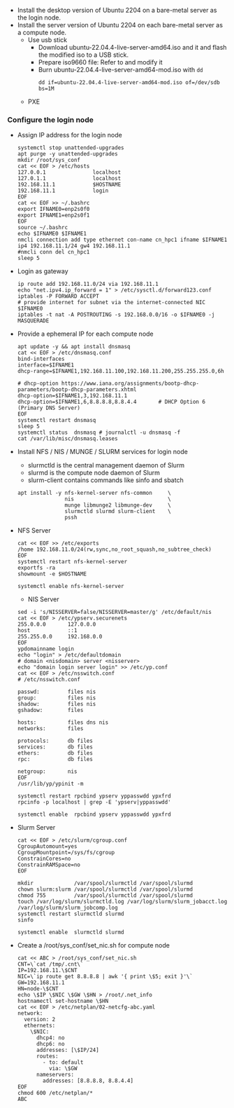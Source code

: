 * Install the desktop version of Ubuntu 2204 on a    bare-metal server as the login node.
* Install the server  version of Ubuntu 2204 on each bare-metal server as a compute node.
  * Use usb stick
    * Download ubuntu-22.04.4-live-server-amd64.iso and  it and flash the modified iso to a USB stick.
    * Prepare iso9660 file: Refer to and modify it
    * Burn ubuntu-22.04.4-live-server-amd64-mod.iso with ```dd```
      ```shell
      dd if=ubuntu-22.04.4-live-server-amd64-mod.iso of=/dev/sdb bs=1M
      ```
  * PXE
### Configure the login node
  * Assign IP address for the login node
    ```shell
    systemctl stop unattended-upgrades
    apt purge -y unattended-upgrades
    mkdir /root/sys_conf 
    cat << EOF > /etc/hosts
    127.0.0.1               localhost
    127.0.1.1               localhost
    192.168.11.1            $HOSTNAME
    192.168.11.1            login
    EOF
    cat << EOF >> ~/.bashrc 
    export IFNAME0=enp2s0f0
    export IFNAME1=enp2s0f1
    EOF
    source ~/.bashrc
    echo $IFNAME0 $IFNAME1
    nmcli connection add type ethernet con-name cn_hpc1 ifname $IFNAME1 ip4 192.168.11.1/24 gw4 192.168.11.1
    #nmcli conn del cn_hpc1
    sleep 5
    ```
  * Login as gateway
    ```
    ip route add 192.168.11.0/24 via 192.168.11.1
    echo "net.ipv4.ip_forward = 1" > /etc/sysctl.d/forward123.conf
    iptables -P FORWARD ACCEPT
    # provide internet for subnet via the internet-connected NIC $IFNAME0
    iptables -t nat -A POSTROUTING -s 192.168.0.0/16 -o $IFNAME0 -j MASQUERADE 
    ```
  * Provide a ephemeral IP for each compute node
    ```shell 
    apt update -y && apt install dnsmasq
    cat << EOF > /etc/dnsmasq.conf
    bind-interfaces 
    interface=$IFNAME1
    dhcp-range=$IFNAME1,192.168.11.100,192.168.11.200,255.255.255.0,6h
  
    # dhcp-option https://www.iana.org/assignments/bootp-dhcp-parameters/bootp-dhcp-parameters.xhtml
    dhcp-option=$IFNAME1,3,192.168.11.1  
    dhcp-option=$IFNAME1,6,8.8.8.8,8.8.4.4       # DHCP Option 6 (Primary DNS Server) 
    EOF
    systemctl restart dnsmasq
    sleep 5
    systemctl status  dnsmasq # journalctl -u dnsmasq -f 
    cat /var/lib/misc/dnsmasq.leases 
    ```
  * Install NFS / NIS / MUNGE / SLURM services for login node
    * slurmctld is the central management daemon of Slurm
    * slurmd is the compute node daemon of Slurm
    * slurm-client contains commands like sinfo and sbatch 
    ```shell
    apt install -y nfs-kernel-server nfs-common     \
                   nis                              \
                   munge libmunge2 libmunge-dev     \
                   slurmctld slurmd slurm-client    \
                   pssh 
    ```
  * NFS Server
    ```shell
    cat << EOF >> /etc/exports
    /home 192.168.11.0/24(rw,sync,no_root_squash,no_subtree_check)
    EOF
    systemctl restart nfs-kernel-server
    exportfs -ra
    showmount -e $HOSTNAME

    systemctl enable nfs-kernel-server
    ```
    * NIS Server
    ```shell
    sed -i 's/NISSERVER=false/NISSERVER=master/g' /etc/default/nis
    cat << EOF > /etc/ypserv.securenets 
    255.0.0.0       127.0.0.0
    host            ::1 
    255.255.0.0     192.168.0.0
    EOF
    ypdomainname login
    echo "login" > /etc/defaultdomain 
    # domain <nisdomain> server <nisserver>
    echo "domain login server login" >> /etc/yp.conf
    cat << EOF > /etc/nsswitch.conf 
    # /etc/nsswitch.conf 

    passwd:         files nis 
    group:          files nis
    shadow:         files nis
    gshadow:        files

    hosts:          files dns nis
    networks:       files

    protocols:      db files
    services:       db files
    ethers:         db files
    rpc:            db files

    netgroup:       nis
    EOF
    /usr/lib/yp/ypinit -m

    systemctl restart rpcbind ypserv yppasswdd ypxfrd
    rpcinfo -p localhost | grep -E 'ypserv|yppasswdd'

    systemctl enable  rpcbind ypserv yppasswdd ypxfrd
    ```
  * Slurm Server
    ```shell
    cat << EOF > /etc/slurm/cgroup.conf 
    CgroupAutomount=yes
    CgroupMountpoint=/sys/fs/cgroup
    ConstrainCores=no
    ConstrainRAMSpace=no
    EOF

    mkdir             /var/spool/slurmctld /var/spool/slurmd 
    chown slurm:slurm /var/spool/slurmctld /var/spool/slurmd 
    chmod 755         /var/spool/slurmctld /var/spool/slurmd 
    touch /var/log/slurm/slurmctld.log /var/log/slurm/slurm_jobacct.log /var/log/slurm/slurm_jobcomp.log
    systemctl restart slurmctld slurmd 
    sinfo

    systemctl enable  slurmctld slurmd      
    ```
  
  * Create a /root/sys_conf/set_nic.sh for compute node
    ```shell
    cat << ABC > /root/sys_conf/set_nic.sh
    CNT=\`cat /tmp/.cnt\`
    IP=192.168.11.\$CNT
    NIC=\`ip route get 8.8.8.8 | awk '{ print \$5; exit }'\` 
    GW=192.168.11.1
    HN=node-\$CNT
    echo \$IP \$NIC \$GW \$HN > /root/.net_info 
    hostnamectl set-hostname \$HN
    cat << EOF > /etc/netplan/02-netcfg-abc.yaml
    network:
      version: 2
      ethernets:
        \$NIC: 
          dhcp4: no
          dhcp6: no
          addresses: [\$IP/24]
          routes:
            - to: default
              via: \$GW
          nameservers:
            addresses: [8.8.8.8, 8.8.4.4]
    EOF
    chmod 600 /etc/netplan/*
    ABC
    ``` 